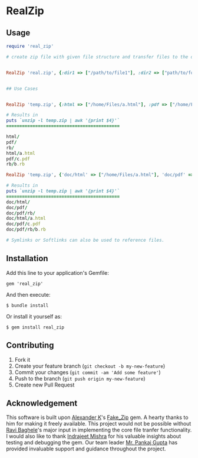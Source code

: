 # RealZip

## Usage

```ruby
require 'real_zip'

# create zip file with given file structure and transfer files to the directory of your choice within the zip file.


RealZip 'real.zip', {:dir1 => ["/path/to/file1"], :dir2 => ["path/to/folder/"], 'dir2/dir3' => ["path/to/file3"]}


## Use Cases


RealZip 'temp.zip', {:html => ["/home/Files/a.html"], :pdf => ["/home/Files/c.pdf"], :rb => ["/home/Files/b.rb"]}

# Results in
puts `unzip -l temp.zip | awk '{print $4}'`
===========================================

html/
pdf/
rb/
html/a.html
pdf/c.pdf
rb/b.rb

RealZip 'temp.zip', {'doc/html' => ["/home/Files/a.html"], 'doc/pdf' => ["/home/Files/c.pdf"], 'doc/pdf/rb' => ["/home/Files/b.rb"]}

# Results in
puts `unzip -l temp.zip | awk '{print $4}'`
===========================================
doc/html/
doc/pdf/
doc/pdf/rb/
doc/html/a.html
doc/pdf/c.pdf
doc/pdf/rb/b.rb

# Symlinks or Softlinks can also be used to reference files.

```


## Installation

Add this line to your application's Gemfile:

    gem 'real_zip'

And then execute:

    $ bundle install

Or install it yourself as:

    $ gem install real_zip

## Contributing

1. Fork it
2. Create your feature branch (`git checkout -b my-new-feature`)
3. Commit your changes (`git commit -am 'Add some feature'`)
4. Push to the branch (`git push origin my-new-feature`)
5. Create new Pull Request

## Acknowledgement
This software is built upon [Alexander K](https://github.com/sowcow)'s [Fake_Zip](https://github.com/sowcow/fake_zip) gem. A hearty thanks to him for making it freely available. This project would not be possible without [Ravi Baghele](https://github.com/rbaghele)'s major input in implementing the core file tranfer functionality. I would also like to thank <a href="https://github.com/indermishra">Indrajeet Mishra</a> for his valuable insights about testing and debugging the gem. Our team leader <a href ="https://github.com/stormfire">Mr. Pankaj Gupta</a> has provided invaluable support and guidance throughout the project.

